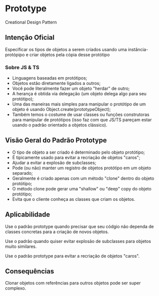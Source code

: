 # Prototype
Creational Design Pattern 

## Intenção Oficial
Especificar os tipos de objetos a serem criados usando uma instância-protópipo 
e criar objetos pela cópia desse protótipo

### Sobre JS & TS
- Linguagens baseadas em protótipos;
- Objetos estão diretamente ligados a outros;
- Você pode literalmente fazer um objeto "herdar" de outro;
- A herança é obtida via delegação (um objeto delega algo para seu protótipo);
- Uma das maneiras mais simples para manipular o protótipo de um objeto é usando Object.create(prototypeObject);
- Também temos o costume de usar classes ou funções construtoras para manipular de protótipos (isso faz com que JS/TS pareçam estar usando o padrão orientado a objetos clássico).

## Visão Geral do Padrão Prototype
- O tipo de objeto a ser criado é determinado pelo objeto protótipo;
- É tipicamente usado para evitar a recriação de objetos "caros";
- Ajudar a evitar a explosão de subclasses;
- Pode (ou não) manter um registro de objetos protótipo em um objeto separado;
- Geralmente é criado apenas com um método "clone" dentro do objeto protótipo;
- O método clone pode gerar uma "shallow" ou "deep" copy do objeto protótipo;
- Evita que o cliente conheça as classes que criam os objetos.

## Aplicabilidade
Use o padrão prototype quando precisar que seu códgio não dependa de classes concretas 
para a criação de novos objetos.

Use o padrão quando quiser evitar explosão de subclasses para objetos muito similares.

Use o padrão prototype para evitar a recriação de objetos "caros".

## Consequências
Clonar objetos com referências para outros objetos pode ser super complexo.